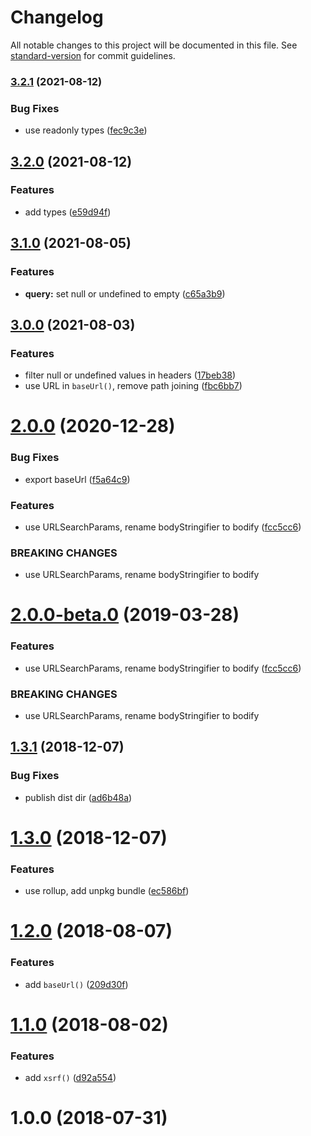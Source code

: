 # Changelog

All notable changes to this project will be documented in this file. See [standard-version](https://github.com/conventional-changelog/standard-version) for commit guidelines.

### [3.2.1](https://github.com/ambar/create-fetch/compare/v3.2.0...v3.2.1) (2021-08-12)


### Bug Fixes

* use readonly types ([fec9c3e](https://github.com/ambar/create-fetch/commit/fec9c3e028193da496033e400579f6048c59bbd4))

## [3.2.0](https://github.com/ambar/create-fetch/compare/v3.1.0...v3.2.0) (2021-08-12)


### Features

* add types ([e59d94f](https://github.com/ambar/create-fetch/commit/e59d94fad3561fb43834baeacd93fc2eaf1d9051))

## [3.1.0](https://github.com/ambar/create-fetch/compare/v3.0.0...v3.1.0) (2021-08-05)


### Features

* **query:** set null or undefined to empty ([c65a3b9](https://github.com/ambar/create-fetch/commit/c65a3b980dbfeff17d559b070649c97aee2b24fd))

## [3.0.0](https://github.com/ambar/create-fetch/compare/v2.0.0...v3.0.0) (2021-08-03)


### Features

* filter null or undefined values in headers ([17beb38](https://github.com/ambar/create-fetch/commit/17beb38c06bfad21bd1fc7322688989db7d6dc20))
* use URL in `baseUrl()`, remove path joining ([fbc6bb7](https://github.com/ambar/create-fetch/commit/fbc6bb73a0379659b88aaaf52d80bcf47535fe56))

# [2.0.0](https://github.com/ambar/create-fetch/compare/v1.3.1...v2.0.0) (2020-12-28)


### Bug Fixes

* export baseUrl ([f5a64c9](https://github.com/ambar/create-fetch/commit/f5a64c9))


### Features

* use URLSearchParams, rename bodyStringifier to bodify ([fcc5cc6](https://github.com/ambar/create-fetch/commit/fcc5cc6))


### BREAKING CHANGES

* use URLSearchParams, rename bodyStringifier to bodify



# [2.0.0-beta.0](https://github.com/ambar/create-fetch/compare/v1.3.2...v2.0.0-beta.0) (2019-03-28)


### Features

* use URLSearchParams, rename bodyStringifier to bodify ([fcc5cc6](https://github.com/ambar/create-fetch/commit/fcc5cc6))


### BREAKING CHANGES

* use URLSearchParams, rename bodyStringifier to bodify



<a name="1.3.1"></a>
## [1.3.1](https://github.com/ambar/create-fetch/compare/v1.3.0...v1.3.1) (2018-12-07)


### Bug Fixes

* publish dist dir ([ad6b48a](https://github.com/ambar/create-fetch/commit/ad6b48a))



<a name="1.3.0"></a>
# [1.3.0](https://github.com/ambar/create-fetch/compare/v1.2.0...v1.3.0) (2018-12-07)


### Features

* use rollup, add unpkg bundle ([ec586bf](https://github.com/ambar/create-fetch/commit/ec586bf))



<a name="1.2.0"></a>
# [1.2.0](https://github.com/ambar/create-fetch/compare/v1.1.0...v1.2.0) (2018-08-07)


### Features

* add `baseUrl()` ([209d30f](https://github.com/ambar/create-fetch/commit/209d30f))



<a name="1.1.0"></a>
# [1.1.0](https://github.com/ambar/create-fetch/compare/v1.0.0...v1.1.0) (2018-08-02)


### Features

* add `xsrf()` ([d92a554](https://github.com/ambar/create-fetch/commit/d92a554))



<a name="1.0.0"></a>
# 1.0.0 (2018-07-31)
